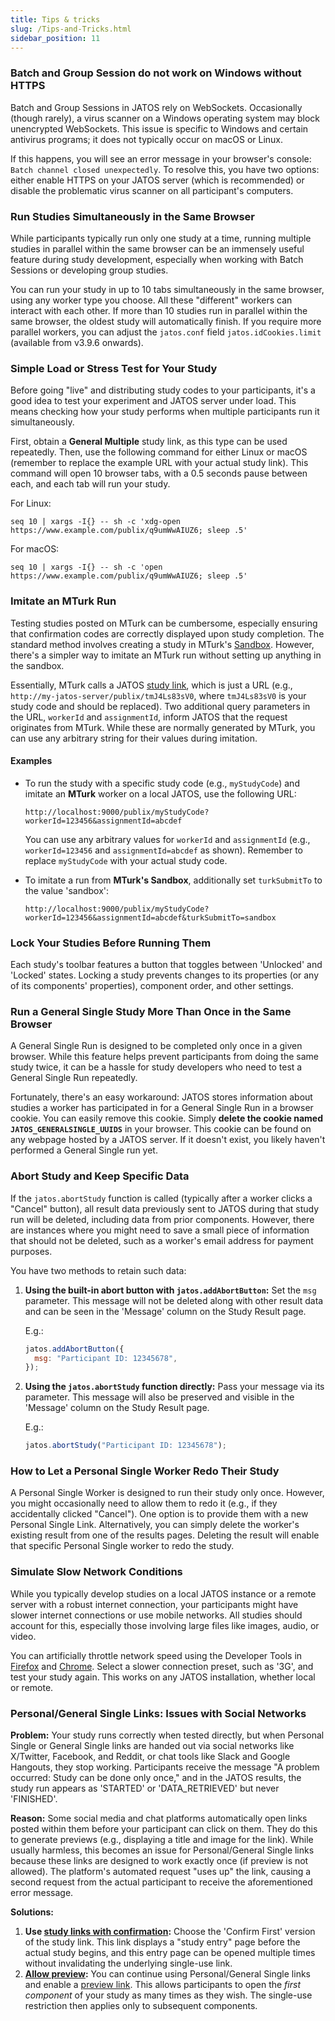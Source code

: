 ```yaml
---
title: Tips & tricks
slug: /Tips-and-Tricks.html
sidebar_position: 11
---
```


### Batch and Group Session do not work on Windows without HTTPS

Batch and Group Sessions in JATOS rely on WebSockets. Occasionally (though rarely), a virus scanner on a Windows operating system may block unencrypted WebSockets. This issue is specific to Windows and certain antivirus programs; it does not typically occur on macOS or Linux.

If this happens, you will see an error message in your browser's console: `Batch channel closed unexpectedly`. To resolve this, you have two options: either enable HTTPS on your JATOS server (which is recommended) or disable the problematic virus scanner on all participant's computers.

### Run Studies Simultaneously in the Same Browser

While participants typically run only one study at a time, running multiple studies in parallel within the same browser can be an immensely useful feature during study development, especially when working with Batch Sessions or developing group studies.

You can run your study in up to 10 tabs simultaneously in the same browser, using any worker type you choose. All these "different" workers can interact with each other. If more than 10 studies run in parallel within the same browser, the oldest study will automatically finish. If you require more parallel workers, you can adjust the `jatos.conf` field `jatos.idCookies.limit` (available from v3.9.6 onwards).

### Simple Load or Stress Test for Your Study

Before going "live" and distributing study codes to your participants, it's a good idea to test your experiment and JATOS server under load. This means checking how your study performs when multiple participants run it simultaneously.

First, obtain a **General Multiple** study link, as this type can be used repeatedly. Then, use the following command for either Linux or macOS (remember to replace the example URL with your actual study link). This command will open 10 browser tabs, with a 0.5 seconds pause between each, and each tab will run your study.

For Linux:

```shell
seq 10 | xargs -I{} -- sh -c 'xdg-open https://www.example.com/publix/q9umWwAIUZ6; sleep .5'
```

For macOS:

```shell
seq 10 | xargs -I{} -- sh -c 'open https://www.example.com/publix/q9umWwAIUZ6; sleep .5'
```

### Imitate an MTurk Run

Testing studies posted on MTurk can be cumbersome, especially ensuring that confirmation codes are correctly displayed upon study completion. The standard method involves creating a study in MTurk's [Sandbox](https://requester.mturk.com/developer/sandbox). However, there's a simpler way to imitate an MTurk run without setting up anything in the sandbox.

Essentially, MTurk calls a JATOS [study link](Run-your-Study-with-Study-Links.html), which is just a URL (e.g., `http://my-jatos-server/publix/tmJ4Ls83sV0`, where `tmJ4Ls83sV0` is your study code and should be replaced). Two additional query parameters in the URL, `workerId` and `assignmentId`, inform JATOS that the request originates from MTurk. While these are normally generated by MTurk, you can use any arbitrary string for their values during imitation.

#### Examples

  * To run the study with a specific study code (e.g., `myStudyCode`) and imitate an **MTurk** worker on a local JATOS, use the following URL:

    ```
    http://localhost:9000/publix/myStudyCode?workerId=123456&assignmentId=abcdef
    ```

    You can use any arbitrary values for `workerId` and `assignmentId` (e.g., `workerId=123456` and `assignmentId=abcdef` as shown). Remember to replace `myStudyCode` with your actual study code.

  * To imitate a run from **MTurk's Sandbox**, additionally set `turkSubmitTo` to the value 'sandbox':

    ```
    http://localhost:9000/publix/myStudyCode?workerId=123456&assignmentId=abcdef&turkSubmitTo=sandbox
    ```

### Lock Your Studies Before Running Them

Each study's toolbar features a button that toggles between 'Unlocked' and 'Locked' states. Locking a study prevents changes to its properties (or any of its components' properties), component order, and other settings.

### Run a General Single Study More Than Once in the Same Browser

A General Single Run is designed to be completed only once in a given browser. While this feature helps prevent participants from doing the same study twice, it can be a hassle for study developers who need to test a General Single Run repeatedly.

Fortunately, there's an easy workaround: JATOS stores information about studies a worker has participated in for a General Single Run in a browser cookie. You can easily remove this cookie. Simply **delete the cookie named `JATOS_GENERALSINGLE_UUIDS`** in your browser. This cookie can be found on any webpage hosted by a JATOS server. If it doesn't exist, you likely haven't performed a General Single run yet.

### Abort Study and Keep Specific Data

If the `jatos.abortStudy` function is called (typically after a worker clicks a "Cancel" button), all result data previously sent to JATOS during that study run will be deleted, including data from prior components. However, there are instances where you might need to save a small piece of information that should not be deleted, such as a worker's email address for payment purposes.

You have two methods to retain such data:

1.  **Using the built-in abort button with `jatos.addAbortButton`:** Set the `msg` parameter. This message will not be deleted along with other result data and can be seen in the 'Message' column on the Study Result page.

    E.g.:

    ```javascript
    jatos.addAbortButton({
      msg: "Participant ID: 12345678",
    });
    ```

2.  **Using the `jatos.abortStudy` function directly:** Pass your message via its parameter. This message will also be preserved and visible in the 'Message' column on the Study Result page.

    E.g.:

    ```javascript
    jatos.abortStudy("Participant ID: 12345678");
    ```

### How to Let a Personal Single Worker Redo Their Study

A Personal Single Worker is designed to run their study only once. However, you might occasionally need to allow them to redo it (e.g., if they accidentally clicked "Cancel"). One option is to provide them with a new Personal Single Link. Alternatively, you can simply delete the worker's existing result from one of the results pages. Deleting the result will enable that specific Personal Single worker to redo the study.

### Simulate Slow Network Conditions

While you typically develop studies on a local JATOS instance or a remote server with a robust internet connection, your participants might have slower internet connections or use mobile networks. All studies should account for this, especially those involving large files like images, audio, or video.

You can artificially throttle network speed using the Developer Tools in [Firefox](https://developer.mozilla.org/en-US/docs/Tools/Network_Monitor) and [Chrome](https://developers.google.com/web/tools/chrome-devtools/network#throttle). Select a slower connection preset, such as '3G', and test your study again. This works on any JATOS installation, whether local or remote.

### Personal/General Single Links: Issues with Social Networks

**Problem:** Your study runs correctly when tested directly, but when Personal Single or General Single links are handed out via social networks like X/Twitter, Facebook, and Reddit, or chat tools like Slack and Google Hangouts, they stop working. Participants receive the message "A problem occurred: Study can be done only once," and in the JATOS results, the study run appears as 'STARTED' or 'DATA_RETRIEVED' but never 'FINISHED'.

**Reason:** Some social media and chat platforms automatically open links posted within them before your participant can click on them. They do this to generate previews (e.g., displaying a title and image for the link). While usually harmless, this becomes an issue for Personal/General Single links because these links are designed to work exactly once (if preview is not allowed). The platform's automated request "uses up" the link, causing a second request from the actual participant to receive the aforementioned error message.

**Solutions:**

1.  **Use [study links with confirmation](Run-your-Study-with-Study-Links.html#study-link--study-entry-page-for-confirmation):** Choose the 'Confirm First' version of the study link. This link displays a "study entry" page before the actual study begins, and this entry page can be opened multiple times without invalidating the underlying single-use link.
2.  **[Allow preview](Restricting-study-flow.html#allow-preview):** You can continue using Personal/General Single links and enable a [preview link](Restricting-study-flow.html#preview-links). This allows participants to open the *first component* of your study as many times as they wish. The single-use restriction then applies only to subsequent components.
